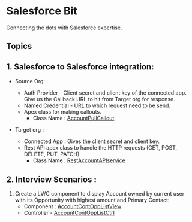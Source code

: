 # Salesforce Bit

Connecting the dots with Salesforce expertise.

## Topics

## 1. Salesforce to Salesforce integration:
- Source Org:
    - Auth Provider - Client secret and client key of the connected app. Give us the Callback URL to hit from Target org for response. 
    - Named Credential - URL to which request need to be send.
    - Apex class for making callouts. 
        - Class Name : [AccountPullCallout](https://github.com/swapniljn8/Salesforce-Bit/blob/4276deb9fc67f69fc1da4e45c3fc98c0e641bddc/force-app/main/default/classes/RestAccountAPIservice.cls)
    
- Target org :
    - Connected App : Gives the client secret and client key.
    - Rest API apex class to handle the HTTP requests (GET, POST, DELETE, PUT, PATCH)
        - Class Name : [RestAccountAPIservice](https://github.com/swapniljn8/Salesforce-Bit/blob/f45fd683735e70b5dfc6ae8d26e1283784da1bd0/force-app/main/default/classes/AccountPullCallout.cls)

## 2. Interview Scenarios :
1. Create a LWC component to display Account owned by current user with its Opportunity with highest amount and Primary Contact:
    - Component : [AccountContOppListView](https://github.com/swapniljn8/Salesforce-Bit/blob/main/force-app/main/default/lwc/accountContOppListView/accountContOppListView.html)
    - Controller - [AccountContOppListCtrl](https://github.com/swapniljn8/Salesforce-Bit/blob/a0a93137cee8d9f978ed29f1954cda21f97999ea/force-app/main/default/classes/AccountContOppListCtrl.cls)
